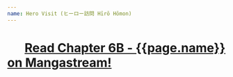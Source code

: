```yaml
---
name: Hero Visit (ヒーロー訪問 Hīrō Hōmon)
---
```

# &nbsp;&nbsp;&nbsp;&nbsp;&nbsp; [Read Chapter 6B - {{page.name}} on Mangastream!](https://readms.net/r/vigilante/006%2B%20Beta/4490/1)